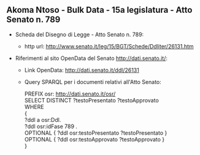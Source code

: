 ## Akoma Ntoso - Bulk Data - 15a legislatura - Atto Senato n. 789 ##

* Scheda del Disegno di Legge - Atto Senato n. 789:
	* http url: http://www.senato.it/leg/15/BGT/Schede/Ddliter/26131.htm

* Riferimenti al sito OpenData del Senato http://dati.senato.it/:
	* Link OpenData: http://dati.senato.it/ddl/26131
	* Query SPARQL per i documenti relativi all'Atto Senato:

        PREFIX osr: <http://dati.senato.it/osr/>  
		SELECT DISTINCT ?testoPresentato ?testoApprovato  
		WHERE  
		{  
		    ?ddl a osr:Ddl.  
		    ?ddl osr:idFase 789 .  
		    OPTIONAL { ?ddl osr:testoPresentato ?testoPresentato }  
		    OPTIONAL { ?ddl osr:testoApprovato ?testoApprovato }  
		}
		